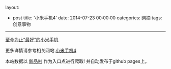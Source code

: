 layout: 
  - post 
title: '小米手机4' 
date: 2014-07-23 00:00:00 
categories: 网摘 
tags: 创意事物 
---

<a href="http://xinpinla.com/product/256" title="查看产品详情">
								至今为止“最好”的小米手机							</a>  

更多详情请参考相关网站 [小米手机4](http://www.mi.com/mi4)  

本站数据以 [新品啦](http://xinpinla.com/) 作为入口点进行爬取! 并自动发布于github pages上。  
